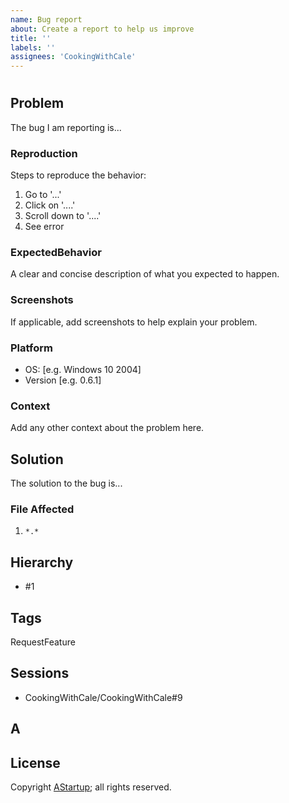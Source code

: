 ```yaml
---
name: Bug report
about: Create a report to help us improve
title: ''
labels: ''
assignees: 'CookingWithCale'
---
```

#

## Problem

The bug I am reporting is...

### Reproduction

Steps to reproduce the behavior:

1. Go to '...'
2. Click on '....'
3. Scroll down to '....'
4. See error

### ExpectedBehavior

A clear and concise description of what you expected to happen.

### Screenshots

If applicable, add screenshots to help explain your problem.

### Platform

 - OS: [e.g. Windows 10 2004]
 - Version [e.g. 0.6.1]

### Context

Add any other context about the problem here.

## Solution

The solution to the bug is...

### File Affected

1. `*.*`

## Hierarchy

* #1

## Tags

RequestFeature

## Sessions

* CookingWithCale/CookingWithCale#9

## A



## License

Copyright [AStartup](https://astartup.net); all rights reserved.
